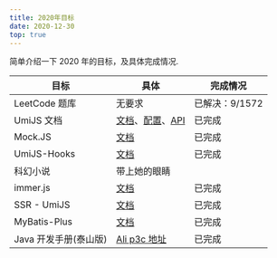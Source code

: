 ```yaml
---
title: 2020年目标
date: 2020-12-30
top: true
---
```


简单介绍一下 2020 年的目标，及具体完成情况.

| 目标                  | 具体                                                                                                             | 完成情况       |
| --------------------- | ---------------------------------------------------------------------------------------------------------------- | -------------- |
| LeetCode 题库         | 无要求                                                                                                           | 已解决：9/1572 |
| UmiJS 文档            | [文档](https://umijs.org/zh-CN/docs)、[配置](https://umijs.org/zh-CN/config)、[API](https://umijs.org/zh-CN/api) | 已完成         |
| Mock.JS               | [文档](https://github.com/nuysoft/Mock/wiki)                                                                     | 已完成         |
| UmiJS-Hooks           | [文档](https://hooks.umijs.org/zh-CN/hooks/async)                                                                | 已完成         |
| 科幻小说              | 带上她的眼睛                                                                                                     |                |
| immer.js              | [文档](https://immerjs.github.io/immer/docs/introduction)                                                        | 已完成         |
| SSR - UmiJS           | [文档](https://umijs.org/zh-CN/docs/ssr)                                                                         | 已完成         |
| MyBatis-Plus          | [文档](https://mp.baomidou.com/guide)                                                                            | 已完成         |
| Java 开发手册(泰山版) | [Ali p3c 地址](https://github.com/alibaba/p3c)                                                                   | 已完成         |

<!-- more -->
